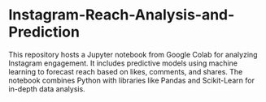 # Instagram-Reach-Analysis-and-Prediction
This repository hosts a Jupyter notebook from Google Colab for analyzing Instagram engagement. It includes predictive models using machine learning to forecast reach based on likes, comments, and shares. The notebook combines Python with libraries like Pandas and Scikit-Learn for in-depth data analysis.

